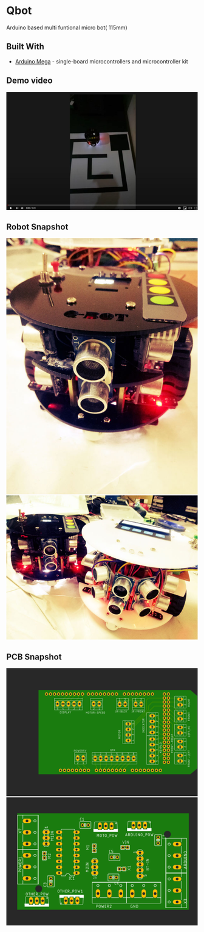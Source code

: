 # Qbot
Arduino based multi funtional micro bot( 115mm)

## Built With

* [Arduino Mega](https://www.arduino.cc/) - single-board microcontrollers and microcontroller kit
## Demo video
[![Watch the video](https://github.com/DanushkaDissanayaka/Qbot/blob/master/images/play.JPG)](https://youtu.be/nKPnC0TbPwI)
## Robot Snapshot
![Robot final version](https://github.com/DanushkaDissanayaka/Qbot/blob/master/images/image1.jpg)
![Robot final version](https://github.com/DanushkaDissanayaka/Qbot/blob/master/images/image2.jpg)
## PCB Snapshot
![PCB Arduino Shield](https://github.com/DanushkaDissanayaka/Qbot/blob/master/images/SheeldV3.png)
![PCB Motor Driver](https://github.com/DanushkaDissanayaka/Qbot/blob/master/images/Moror_Driver_and_Power_Board_v2.png)